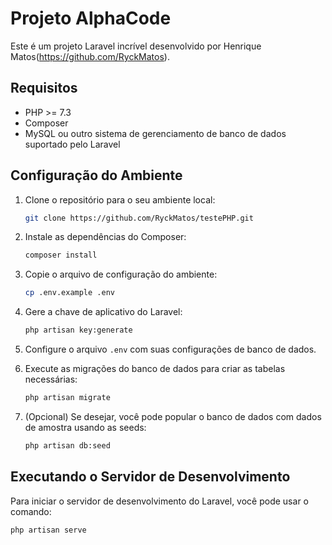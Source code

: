 # Projeto AlphaCode

Este é um projeto Laravel incrível desenvolvido por Henrique Matos(https://github.com/RyckMatos).

## Requisitos

- PHP >= 7.3
- Composer
- MySQL ou outro sistema de gerenciamento de banco de dados suportado pelo Laravel

## Configuração do Ambiente

1. Clone o repositório para o seu ambiente local:

    ```bash
    git clone https://github.com/RyckMatos/testePHP.git
    ```

2. Instale as dependências do Composer:

    ```bash
    composer install
    ```

3. Copie o arquivo de configuração do ambiente:

    ```bash
    cp .env.example .env
    ```

4. Gere a chave de aplicativo do Laravel:

    ```bash
    php artisan key:generate
    ```

5. Configure o arquivo `.env` com suas configurações de banco de dados.

6. Execute as migrações do banco de dados para criar as tabelas necessárias:

    ```bash
    php artisan migrate
    ```

7. (Opcional) Se desejar, você pode popular o banco de dados com dados de amostra usando as seeds:

    ```bash
    php artisan db:seed
    ```

## Executando o Servidor de Desenvolvimento

Para iniciar o servidor de desenvolvimento do Laravel, você pode usar o comando:

```bash
php artisan serve
